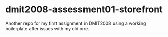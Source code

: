 # dmit2008-assessment01-storefront
Another repo for my first assignment in DMIT2008 using a working boilerplate after issues with my old one.
